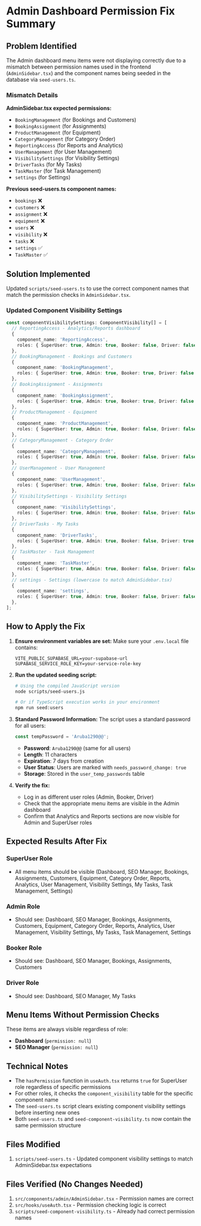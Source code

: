# Admin Dashboard Permission Fix Summary

## Problem Identified

The Admin dashboard menu items were not displaying correctly due to a mismatch between permission names used in the frontend (`AdminSidebar.tsx`) and the component names being seeded in the database via `seed-users.ts`.

### Mismatch Details

**AdminSidebar.tsx expected permissions:**
- `BookingManagement` (for Bookings and Customers)
- `BookingAssignment` (for Assignments)
- `ProductManagement` (for Equipment)
- `CategoryManagement` (for Category Order)
- `ReportingAccess` (for Reports and Analytics)
- `UserManagement` (for User Management)
- `VisibilitySettings` (for Visibility Settings)
- `DriverTasks` (for My Tasks)
- `TaskMaster` (for Task Management)
- `settings` (for Settings)

**Previous seed-users.ts component names:**
- `bookings` ❌
- `customers` ❌
- `assignment` ❌
- `equipment` ❌
- `users` ❌
- `visibility` ❌
- `tasks` ❌
- `settings` ✅
- `TaskMaster` ✅

## Solution Implemented

Updated `scripts/seed-users.ts` to use the correct component names that match the permission checks in `AdminSidebar.tsx`.

### Updated Component Visibility Settings

```typescript
const componentVisibilitySettings: ComponentVisibility[] = [
  // ReportingAccess - Analytics/Reports dashboard
  {
    component_name: 'ReportingAccess',
    roles: { SuperUser: true, Admin: true, Booker: false, Driver: false }
  },
  // BookingManagement - Bookings and Customers
  {
    component_name: 'BookingManagement',
    roles: { SuperUser: true, Admin: true, Booker: true, Driver: false }
  },
  // BookingAssignment - Assignments
  {
    component_name: 'BookingAssignment',
    roles: { SuperUser: true, Admin: true, Booker: true, Driver: false }
  },
  // ProductManagement - Equipment
  {
    component_name: 'ProductManagement',
    roles: { SuperUser: true, Admin: true, Booker: false, Driver: false }
  },
  // CategoryManagement - Category Order
  {
    component_name: 'CategoryManagement',
    roles: { SuperUser: true, Admin: true, Booker: false, Driver: false }
  },
  // UserManagement - User Management
  {
    component_name: 'UserManagement',
    roles: { SuperUser: true, Admin: true, Booker: false, Driver: false }
  },
  // VisibilitySettings - Visibility Settings
  {
    component_name: 'VisibilitySettings',
    roles: { SuperUser: true, Admin: true, Booker: false, Driver: false }
  },
  // DriverTasks - My Tasks
  {
    component_name: 'DriverTasks',
    roles: { SuperUser: true, Admin: true, Booker: false, Driver: true }
  },
  // TaskMaster - Task Management
  {
    component_name: 'TaskMaster',
    roles: { SuperUser: true, Admin: true, Booker: false, Driver: false }
  },
  // settings - Settings (lowercase to match AdminSidebar.tsx)
  {
    component_name: 'settings',
    roles: { SuperUser: true, Admin: true, Booker: false, Driver: false }
  },
];
```

## How to Apply the Fix

1. **Ensure environment variables are set:**
   Make sure your `.env.local` file contains:
   ```
   VITE_PUBLIC_SUPABASE_URL=your-supabase-url
   SUPABASE_SERVICE_ROLE_KEY=your-service-role-key
   ```

2. **Run the updated seeding script:**
   ```bash
   # Using the compiled JavaScript version
   node scripts/seed-users.js
   
   # Or if TypeScript execution works in your environment
   npm run seed:users
   ```

3. **Standard Password Information:**
   The script uses a standard password for all users:
   ```typescript
   const tempPassword = 'Aruba1290@@';
   ```
   - **Password**: `Aruba1290@@` (same for all users)
   - **Length**: 11 characters
   - **Expiration**: 7 days from creation
   - **User Status**: Users are marked with `needs_password_change: true`
   - **Storage**: Stored in the `user_temp_passwords` table

4. **Verify the fix:**
   - Log in as different user roles (Admin, Booker, Driver)
   - Check that the appropriate menu items are visible in the Admin dashboard
   - Confirm that Analytics and Reports sections are now visible for Admin and SuperUser roles

## Expected Results After Fix

### SuperUser Role
- All menu items should be visible (Dashboard, SEO Manager, Bookings, Assignments, Customers, Equipment, Category Order, Reports, Analytics, User Management, Visibility Settings, My Tasks, Task Management, Settings)

### Admin Role
- Should see: Dashboard, SEO Manager, Bookings, Assignments, Customers, Equipment, Category Order, Reports, Analytics, User Management, Visibility Settings, My Tasks, Task Management, Settings

### Booker Role
- Should see: Dashboard, SEO Manager, Bookings, Assignments, Customers

### Driver Role
- Should see: Dashboard, SEO Manager, My Tasks

## Menu Items Without Permission Checks

These items are always visible regardless of role:
- **Dashboard** (`permission: null`)
- **SEO Manager** (`permission: null`)

## Technical Notes

- The `hasPermission` function in `useAuth.tsx` returns `true` for SuperUser role regardless of specific permissions
- For other roles, it checks the `component_visibility` table for the specific component name
- The `seed-users.ts` script clears existing component visibility settings before inserting new ones
- Both `seed-users.ts` and `seed-component-visibility.ts` now contain the same permission structure

## Files Modified

1. `scripts/seed-users.ts` - Updated component visibility settings to match AdminSidebar.tsx expectations

## Files Verified (No Changes Needed)

1. `src/components/admin/AdminSidebar.tsx` - Permission names are correct
2. `src/hooks/useAuth.tsx` - Permission checking logic is correct
3. `scripts/seed-component-visibility.ts` - Already had correct permission names
